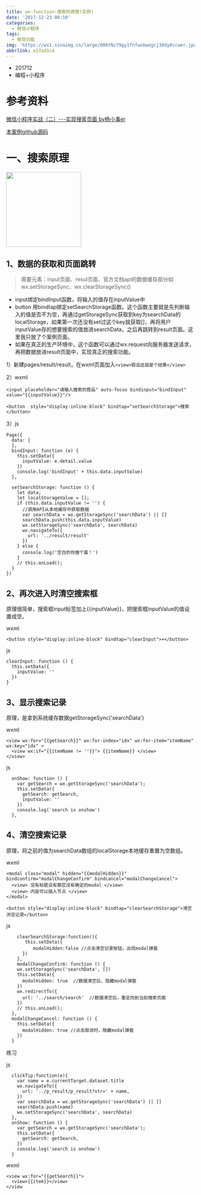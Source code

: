 ```yaml
---
title: wx-function-搜索的原理(实例)
date: '2017-12-23 00:10'
categories:
  - 微信小程序
tags:
  - 微信功能
img: 'https://ws1.sinaimg.cn/large/006tNc79gy1fnfwxbwogcj30dy0ccwer.jpg'
abbrlink: e27ad1c4
---
```


* 201712
* 编程+小程序



# 参考资料

 [微信小程序实战（二）---实现搜索页面 by杨小事er](http://blog.csdn.net/qq_25936689/article/details/53067586)

[本案例github源码](https://github.com/Yangzhedi/myBlog-wxapp)

# 一、搜索原理

<img src="https://ws4.sinaimg.cn/large/006tKfTcgy1fmxz07gi2ug308l0f9n1w.gif" width="200">

## 1、数据的获取和页面跳转

>  需要元素：input页面、resul页面、官方文档api的数据缓存部分如wx.setStorageSync、wx.clearStorageSync()

- input绑定bindInput函数，将输入的值存在inputValue中
- button 用bindtap绑定setSearchStorage函数。这个函数主要就是先判断输入的值是否不为空，再通过getStorageSync获取到key为searchData的localStorage，如果第一次还没有set过这个key就获取[]，再将用户inputValue存的想要搜索的值放进searchData，之后再跳转到result页面。这里我只放了个案例页面。
- 如果在真正的生产环境中，这个函数可以通过wx.request向服务器发送请求，再把数据放进result页面中，实现真正的搜索功能。

1）新建pages/result/result，在wxml页面加入`<view>假设这就是个结果</view>`

2）wxml

```
<input placeholder="请输入搜索的商品" auto-focus bindinput="bindInput" value="{{inputValue}}"/>

<button  style="display:inline-block" bindtap="setSearchStorage">搜索</button>
```

3）js

```
Page({
  data: {
  },
  bindInput: function (e) {
    this.setData({
      inputValue: e.detail.value
    })
    console.log('bindInput' + this.data.inputValue)
  },

  setSearchStorage: function () {
    let data;
    let localStorageValue = [];
    if (this.data.inputValue != '') {
      //调用API从本地缓存中获取数据  
      var searchData = wx.getStorageSync('searchData') || []
      searchData.push(this.data.inputValue)
      wx.setStorageSync('searchData', searchData)
      wx.navigateTo({
        url: '../result/result'
      })
    } else {
      console.log('空白的你搜个蛋！')
    }
    // this.onLoad();  
  }  
})
```

## 2、再次进入时清空搜索框

原理很简单，搜索框input标签加上{{inputValue}}，把搜索框inputValue的值设置成空。

wxml

```
<button style="display:inline-block" bindtap="clearInput">×</button>
```

js

```
clearInput: function () {
  this.setData({
    inputValue: ''
  })
}  
```

## 3、显示搜索记录

原理，是拿到系统缓存数据getStorageSync('searchData')

wxml

```
<view wx:for="{{getSearch}}" wx:for-index="idx" wx:for-item="itemName" wx:key="idx" >
  <view wx:if="{{itemName != ''}}"> {{itemName}} </view>
</view>
```

js

```
  onShow: function () {
    var getSearch = wx.getStorageSync('searchData');
    this.setData({
      getSearch: getSearch,
      inputValue: ''
    })
    console.log('search is onshow')
  },  
```

## 4、清空搜索记录

原理，将之前的值为searchData数组的localStorage本地缓存重置为空数组。

wxml

```
<modal class="modal" hidden="{{modalHidden}}" bindconfirm="modalChangeConfirm" bindcancel="modalChangeCancel">
  <view> 没有标题没有蒙层没有确定的modal </view>
  <view> 内容可以插入节点 </view> 
</modal>

<button style="display:inline-block" bindtap="clearSearchStorage">清空浏览记录</button>
```

js

```
    clearSearchStorage:function(){
       this.setData({
          modalHidden:false //点击清空记录按钮，出现modal弹窗
      })
    },
    modalChangeConfirm: function () {
    wx.setStorageSync('searchData', [])
    this.setData({
      modalHidden: true  //数据清空后，隐藏modal弹窗
    })
    wx.redirectTo({
      url: '../search/search'  //数据清空后，重定向到当前搜索页面
    })
    // this.onLoad();
  },
  modalChangeCancel: function () {
    this.setData({
      modalHidden: true //点击取消时，隐藏modal弹窗
    })
  }
```







练习

js

```
  clickTip:function(e){
    var name = e.currentTarget.dataset.title
    wx.navigateTo({
      url: '../p_result/p_result?str=' + name,
    })
    var searchData = wx.getStorageSync('searchData') || []
    searchData.push(name)
    wx.setStorageSync('searchData', searchData)
  },
  onShow: function () {
    var getSearch = wx.getStorageSync('searchData');
    this.setData({
      getSearch: getSearch,
    })
    console.log('search is onshow')
  }
```

wxml

```
<view wx:for="{{getSearch}}">
  <view>{{item}}</view>
</view
```

